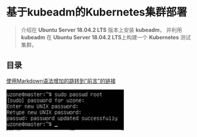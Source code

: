 ﻿<h1>基于kubeadm的Kubernetes集群部署</h1>

>介绍在 **Ubuntu Server 18.04.2 LTS** 版本上安装 **kubeadm**，
>并利用 **kubeadm** 在 **Ubuntu Server 18.04.2 LTS**上构建一个 **Kubernetes** 测试集群。


<h2 id="1">目录</h2>


[使用Markdown语法增加的跳转到“前言”的链接](#1)

![avatar](./Image/log.png)






